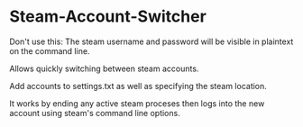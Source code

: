 # Steam-Account-Switcher
Don't use this: The steam username and password will be visible in plaintext on the command line.

Allows quickly switching between steam accounts.

Add accounts to settings.txt as well as specifying the steam location.

It works by ending any active steam proceses then logs into the new account using steam's command line options.
